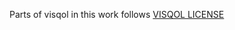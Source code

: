 Parts of visqol in this work follows [VISQOL LICENSE](https://github.com/google/visqol/blob/master/LICENSE)
